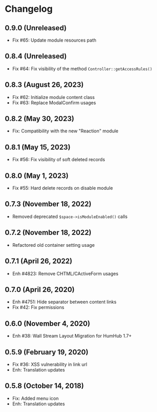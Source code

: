 Changelog
=========

0.9.0 (Unreleased)
-----------------------
- Fix #65: Update module resources path

0.8.4 (Unreleased)
-----------------------
- Fix #64: Fix visibility of the method `Controller::getAccessRules()`

0.8.3 (August 26, 2023)
-----------------------
- Fix #62: Initialize module content class
- Fix #63: Replace ModalConfirm usages

0.8.2 (May 30, 2023)
--------------------
- Fix: Compatibility with the new "Reaction" module

0.8.1 (May 15, 2023)
--------------------
- Fix #56: Fix visibility of soft deleted records

0.8.0 (May 1, 2023)
-------------------
- Fix #55: Hard delete records on disable module

0.7.3 (November 18, 2022)
------------------
- Removed deprecated `$space->isModuleEnabled()` calls

0.7.2 (November 18, 2022)
-------------------------
- Refactored old container setting usage

0.7.1 (April 26, 2022)
----------------------
- Enh #4823: Remove CHTML/CActiveForm usages

0.7.0 (April 26, 2020)
------------------------
- Enh #4751: Hide separator between content links
- Fix #42: Fix permissions

0.6.0 (November 4, 2020)
------------------------
- Enh #38: Wall Stream Layout Migration for HumHub 1.7+

0.5.9 (February 19, 2020)
---------------------------
- Fix #36: XSS vulnerability in link url
- Enh: Translation updates

0.5.8 (October 14, 2018)
---------------------------
- Fix: Added menu icon
- Enh: Translation updates
